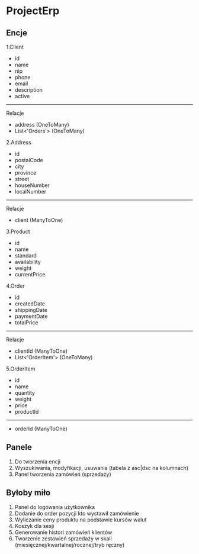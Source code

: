 # ProjectErp

## Encje
1.Client
  - id
  - name
  - nip
  - phone
  - email
  - description
  - active
  ---
  Relacje
  - address (OneToMany)
  - List<'Orders'> (OneToMany)

2.Address
  - id
  - postalCode
  - city
  - province
  - street
  - houseNumber
  - localNumber
  ---
  Relacje
  - client (ManyToOne)

3.Product
  - id
  - name
  - standard
  - availability
  - weight
  - currentPrice

4.Order
  - id
  - createdDate
  - shippingDate
  - paymentDate
  - totalPrice
  ---
  Relacje
  - clientId (ManyToOne)
  - List<'OrderItem'> (OneToMany)

5.OrderItem
  - id
  - name
  - quantity
  - weight
  - price
  - productId
  ---
  - orderId (ManyToOne)

## Panele
1. Do tworzenia encji
2. Wyszukiwania, modyfikacji, usuwania (tabela z asc|dsc na kolumnach)
3. Panel tworzenia zamówień (sprzedaży)

## Byłoby miło
1. Panel do logowania użytkownika
2. Dodanie do order pozycji kto wystawił zamówienie
3. Wyliczanie ceny produktu na podstawie kursów walut
4. Koszyk dla sesji
5. Generowanie histori zamówień klientów
6. Tworzenie zestawień sprzedaży w skali (miesięcznej/kwartalnej/rocznej/tryb ręczny)
